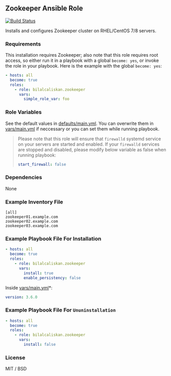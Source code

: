 ## Zookeeper Ansible Role

[![Build Status](https://travis-ci.org/bilalcaliskan/zookeeper-ansible-role.svg?branch=master)](https://travis-ci.org/bilalcaliskan/zookeeper-ansible-role)

Installs and configures Zookeeper cluster on RHEL/CentOS 7/8 servers.

### Requirements

This installation requires Zookeeper; also note that this role requires root access, so either run it in a playbook with a global `become: yes`, or invoke the role in your playbook. Here is the example with the global `become: yes`:

```yaml
- hosts: all
  become: true
  roles:
    - role: bilalcaliskan.zookeeper
      vars:
        simple_role_var: foo
```

### Role Variables
See the default values in [defaults/main.yml](defaults/main.yml). You can overwrite them in [vars/main.yml](vars/main.yml) if neccessary or you can set them while running playbook.

> Please note that this role will ensure that `firewalld` systemd service on your servers are started and enabled. If your `firewalld` services are stopped and disabled, please modify below variable as false when running playbook:  
> ```yaml  
> start_firewall: false

### Dependencies

None

### Example Inventory File

```
[all]
zookeeper01.example.com
zookeeper02.example.com
zookeeper03.example.com
```

### Example Playbook File For Installation

```yaml
- hosts: all
  become: true
  roles:
    - role: bilalcaliskan.zookeeper
      vars:
        install: true
        enable_persistency: false
```

Inside [vars/main.yml](vars/main.yml)*:
```yaml
version: 3.6.0
```

### Example Playbook File For `Ununinstallation`

```yaml
- hosts: all
  become: true
  roles:
    - role: bilalcaliskan.zookeeper
      vars:
        install: false
```

### License

MIT / BSD
